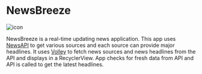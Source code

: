 # NewsBreeze

![icon](https://user-images.githubusercontent.com/100690010/192261890-3394b61e-0f68-4c5f-a815-01fb02a9ba07.png)

NewsBreeze is a real-time updating news application. This app uses [NewsAPI](https://newsapi.org/) to get various sources and each source can provide major headlines.
It uses [Volley]([http://square.github.io/retrofit/](https://google.github.io/volley/)) to fetch news sources and news headlines from the API and displays in a RecyclerView.
App checks for fresh data from API and API is called to get the latest headlines.
